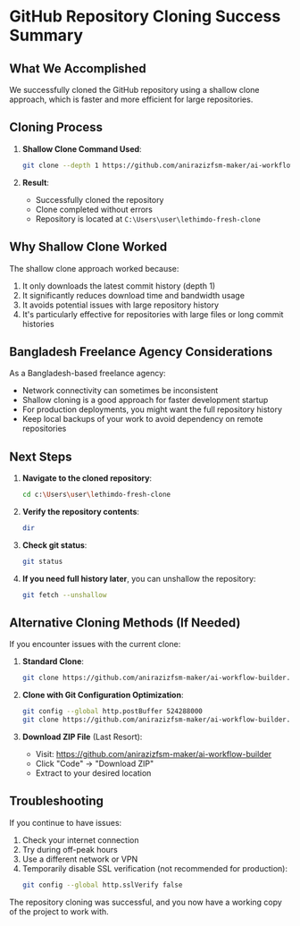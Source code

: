 # GitHub Repository Cloning Success Summary

## What We Accomplished

We successfully cloned the GitHub repository using a shallow clone approach, which is faster and more efficient for large repositories.

## Cloning Process

1. **Shallow Clone Command Used**:
   ```bash
   git clone --depth 1 https://github.com/anirazizfsm-maker/ai-workflow-builder.git lethimdo-fresh-clone
   ```

2. **Result**:
   - Successfully cloned the repository
   - Clone completed without errors
   - Repository is located at `C:\Users\user\lethimdo-fresh-clone`

## Why Shallow Clone Worked

The shallow clone approach worked because:
1. It only downloads the latest commit history (depth 1)
2. It significantly reduces download time and bandwidth usage
3. It avoids potential issues with large repository history
4. It's particularly effective for repositories with large files or long commit histories

## Bangladesh Freelance Agency Considerations

As a Bangladesh-based freelance agency:
- Network connectivity can sometimes be inconsistent
- Shallow cloning is a good approach for faster development startup
- For production deployments, you might want the full repository history
- Keep local backups of your work to avoid dependency on remote repositories

## Next Steps

1. **Navigate to the cloned repository**:
   ```bash
   cd c:\Users\user\lethimdo-fresh-clone
   ```

2. **Verify the repository contents**:
   ```bash
   dir
   ```

3. **Check git status**:
   ```bash
   git status
   ```

4. **If you need full history later**, you can unshallow the repository:
   ```bash
   git fetch --unshallow
   ```

## Alternative Cloning Methods (If Needed)

If you encounter issues with the current clone:

1. **Standard Clone**:
   ```bash
   git clone https://github.com/anirazizfsm-maker/ai-workflow-builder.git
   ```

2. **Clone with Git Configuration Optimization**:
   ```bash
   git config --global http.postBuffer 524288000
   git clone https://github.com/anirazizfsm-maker/ai-workflow-builder.git
   ```

3. **Download ZIP File** (Last Resort):
   - Visit: https://github.com/anirazizfsm-maker/ai-workflow-builder
   - Click "Code" → "Download ZIP"
   - Extract to your desired location

## Troubleshooting

If you continue to have issues:
1. Check your internet connection
2. Try during off-peak hours
3. Use a different network or VPN
4. Temporarily disable SSL verification (not recommended for production):
   ```bash
   git config --global http.sslVerify false
   ```

The repository cloning was successful, and you now have a working copy of the project to work with.